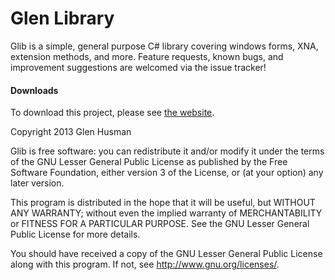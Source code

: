 Glen Library
====

Glib is a simple, general purpose C# library covering windows forms, XNA, extension methods, and more. Feature requests, known bugs, and improvement suggestions are welcomed via the issue tracker!

#### Downloads
To download this project, please see <a href="http://glen3b.github.io/Glib">the website</a>.

Copyright 2013 Glen Husman

Glib is free software: you can redistribute it and/or modify
it under the terms of the GNU Lesser General Public License as published by
the Free Software Foundation, either version 3 of the License, or
(at your option) any later version.

This program is distributed in the hope that it will be useful,
but WITHOUT ANY WARRANTY; without even the implied warranty of
MERCHANTABILITY or FITNESS FOR A PARTICULAR PURPOSE.  See the
GNU Lesser General Public License for more details.

You should have received a copy of the GNU Lesser General Public License
along with this program.  If not, see <http://www.gnu.org/licenses/>.
